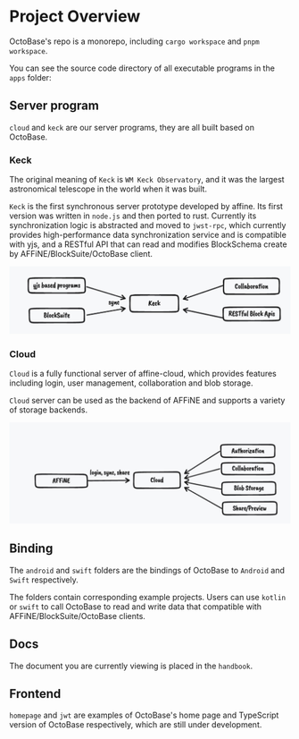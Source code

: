 # Project Overview

OctoBase's repo is a monorepo, including `cargo workspace` and `pnpm workspace`.

You can see the source code directory of all executable programs in the `apps` folder:

## Server program

`cloud` and `keck` are our server programs, they are all built based on OctoBase.

### Keck

The original meaning of `Keck` is `WM Keck Observatory`, and it was the largest astronomical telescope in the world when it was built.

`Keck` is the first synchronous server prototype developed by affine. Its first version was written in `node.js` and then ported to rust. Currently its synchronization logic is abstracted and moved to `jwst-rpc`, which currently provides high-performance data synchronization service and is compatible with yjs, and a RESTful API that can read and modifies BlockSchema create by AFFiNE/BlockSuite/OctoBase client.

![keck](./project_overview_keck.jpg)

### Cloud

`Cloud` is a fully functional server of affine-cloud, which provides features including login, user management, collaboration and blob storage.

`Cloud` server can be used as the backend of AFFiNE and supports a variety of storage backends.

![keck](./project_overview_cloud.jpg)

## Binding

The `android` and `swift` folders are the bindings of OctoBase to `Android` and `Swift` respectively.

The folders contain corresponding example projects. Users can use `kotlin` or `swift` to call OctoBase to read and write data that compatible with AFFiNE/BlockSuite/OctoBase clients.

## Docs

The document you are currently viewing is placed in the `handbook`.

## Frontend

`homepage` and `jwt` are examples of OctoBase's home page and TypeScript version of OctoBase respectively, which are still under development.
